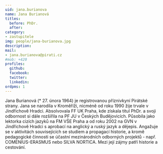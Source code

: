 ```yaml
---
uid: jana.burianova
name: Jana Burianová
titles:
  before: PhDr.
  after:
category:
- zastupitele
img: people/jana-burianova.jpg
description: 
mail:
- jana.burianova@pirati.cz
#mob: +420
profiles:
  github:
  facebook:				
  twitter:
  linkedin:
ordpms: 1 
---
```


Jana Burianová (* 27. února 1964) je registrovanou příznivkyní Pirátské strany. Jana se narodila v Kroměříži, nicméně od roku 1990 žije trvale v Jindřichově Hradci. Absolvovala FF UK Praha, kde získala titul PhDr. a svoji odbornost si dále rozšířila na PF JU v Českých Budějovicích. Působila jako lektorka cizích jazyků na FM VŠE Praha a od roku 2002 na GVN v Jindřichově Hradci s aprobací na anglický a ruský jazyk a dějepis. Angažuje se v aktivitách souvisejících se studiem a propagací historie, a kromě pedagogické činnosti se účastní mezinárodních odborných projektů - např. COMENIUS-ERASMUS nebo SILVA NORTICA. Mezi její zájmy patří historie a cestování.